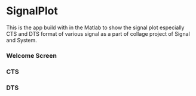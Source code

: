 # SignalPlot
This is the app build with in the Matlab to show the signal plot especially CTS and DTS format of various signal as a part of collage project of Signal and System.

### Welcome Screen

### CTS

### DTS
